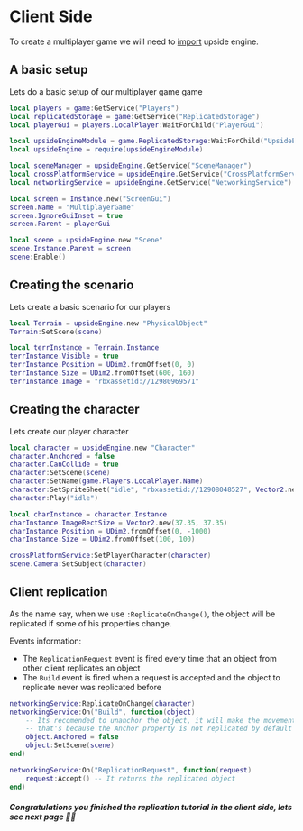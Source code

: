 # Client Side
To create a multiplayer game we will need to [import](../get-started/Installation.md) upside engine.

## A basic setup
Lets do a basic setup of our multiplayer game game

```lua
local players = game:GetService("Players")
local replicatedStorage = game:GetService("ReplicatedStorage")
local playerGui = players.LocalPlayer:WaitForChild("PlayerGui")

local upsideEngineModule = game.ReplicatedStorage:WaitForChild("UpsideEngine")
local upsideEngine = require(upsideEngineModule)

local sceneManager = upsideEngine.GetService("SceneManager")
local crossPlatformService = upsideEngine.GetService("CrossPlatformService")
local networkingService = upsideEngine.GetService("NetworkingService")

local screen = Instance.new("ScreenGui")
screen.Name = "MultiplayerGame"
screen.IgnoreGuiInset = true
screen.Parent = playerGui

local scene = upsideEngine.new "Scene"
scene.Instance.Parent = screen
scene:Enable()

```

## Creating the scenario
Lets create a basic scenario for our players
```lua
local Terrain = upsideEngine.new "PhysicalObject"
Terrain:SetScene(scene)

local terrInstance = Terrain.Instance
terrInstance.Visible = true
terrInstance.Position = UDim2.fromOffset(0, 0)
terrInstance.Size = UDim2.fromOffset(600, 160)
terrInstance.Image = "rbxassetid://12980969571"
```

## Creating the character
Lets create our player character
```lua
local character = upsideEngine.new "Character"
character.Anchored = false
character.CanCollide = true
character:SetScene(scene)
character:SetName(game.Players.LocalPlayer.Name)
character:SetSpriteSheet("idle", "rbxassetid://12908048527", Vector2.new(12, 1 ))
character:Play("idle")

local charInstance = character.Instance
charInstance.ImageRectSize = Vector2.new(37.35, 37.35)
charInstance.Position = UDim2.fromOffset(0, -1000)
charInstance.Size = UDim2.fromOffset(100, 100)

crossPlatformService:SetPlayerCharacter(character)
scene.Camera:SetSubject(character)
```

## Client replication
As the name say, when we use `:ReplicateOnChange()`, the object will be replicated if some of his properties change. 

Events information:

- The `ReplicationRequest` event is fired every time that an object from other client replicates an object
- The `Build` event is fired when a request is accepted and the object to replicate never was replicated before

```lua
networkingService:ReplicateOnChange(character)
networkingService:On("Build", function(object)
	-- Its recomended to unanchor the object, it will make the movement smoother
	-- that's because the Anchor property is not replicated by default
	object.Anchored = false
	object:SetScene(scene)
end)

networkingService:On("ReplicationRequest", function(request)
	request:Accept() -- It returns the replicated object
end)
```

##### Congratulations you finished the replication tutorial in the client side, lets see next page 🎉🎉